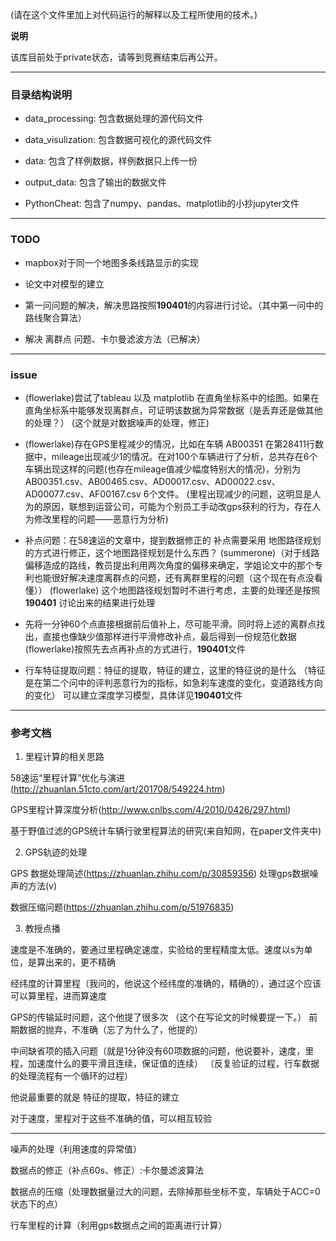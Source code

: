(请在这个文件里加上对代码运行的解释以及工程所使用的技术。)

**说明**

该库目前处于private状态，请等到竞赛结束后再公开。

- - -

### 目录结构说明

- data_processing: 包含数据处理的源代码文件

- data_visulization: 包含数据可视化的源代码文件

- data: 包含了样例数据，样例数据只上传一份

- output_data: 包含了输出的数据文件

- PythonCheat: 包含了numpy、pandas、matplotlib的小抄jupyter文件

- - -

### TODO

- mapbox对于同一个地图多条线路显示的实现
- 论文中对模型的建立
- 第一问问题的解决，解决思路按照**190401**的内容进行讨论。（其中第一问中的路线聚合算法）

- 解决 离群点 问题、卡尔曼滤波方法（已解决）

- - -

### issue

- (flowerlake)尝试了tableau 以及 matplotlib 在直角坐标系中的绘图。如果在直角坐标系中能够发现离群点，可证明该数据为异常数据（是丢弃还是做其他的处理？）
(这个就是对数据噪声的处理，修正)

- (flowerlake)存在GPS里程减少的情况，比如在车辆 AB00351 在第28411行数据中，mileage出现减少1的情况。在对100个车辆进行了分析，总共存在6个车辆出现这样的问题(也存在mileage值减少幅度特别大的情况)，分别为 AB00351.csv、AB00465.csv、AD00017.csv、AD00022.csv、AD00077.csv、AF00167.csv 6个文件。
(里程出现减少的问题，这明显是人为的原因，联想到运营公司，可能为个别员工手动改gps获利的行为，存在人为修改里程的问题——恶意行为分析)

- 补点问题：在58速运的文章中，提到数据修正的 补点需要采用 地图路径规划 的方式进行修正，这个地图路径规划是什么东西？
(summerone)（对于线路偏移造成的路线，教员提出利用两次角度的偏移来确定，学姐论文中的那个专利也能很好解决速度离群点的问题，还有离群里程的问题（这个现在有点没看懂））
(flowerlake) 这个地图路径规划暂时不进行考虑，主要的处理还是按照 **190401** 讨论出来的结果进行处理

- 先将一分钟60个点直接根据前后值补上，尽可能平滑。同时将上述的离群点找出，直接也像缺少值那样进行平滑修改补点，最后得到一份规范化数据
(flowerlake)按照先去点再补点的方式进行，**190401**文件

- 行车特征提取问题：特征的提取，特征的建立，这里的特征说的是什么
（特征是在第二个问中的评判恶意行为的指标，如急刹车速度的变化，变道路线方向的变化）
可以建立深度学习模型，具体详见**190401**文件

- - -

### 参考文档

1. 里程计算的相关思路

58速运“里程计算”优化与演进(http://zhuanlan.51cto.com/art/201708/549224.htm)

GPS里程计算深度分析(http://www.cnlbs.com/4/2010/0426/297.html)

基于野值过滤的GPS统计车辆行驶里程算法的研究(来自知网，在paper文件夹中)

2. GPS轨迹的处理

GPS 数据处理简述(https://zhuanlan.zhihu.com/p/30859356) 处理gps数据噪声的方法(v)

数据压缩问题(https://zhuanlan.zhihu.com/p/51976835)

3. 教授点播

速度是不准确的，要通过里程确定速度，实验给的里程精度太低。速度以s为单位，是算出来的，更不精确

经纬度的计算里程（我问的，他说这个经纬度的准确的，精确的），通过这个应该可以算里程，进而算速度

GPS的传输延时问题，这个他提了很多次
（这个在写论文的时候要提一下。）
前期数据的抛弃，不准确（忘了为什么了，他提的）

中间缺省项的插入问题（就是1分钟没有60项数据的问题，他说要补，速度，里程，加速度什么的要平滑且连续，保证值的连续）
（反复验证的过程，行车数据的处理流程有一个循环的过程）

他说最重要的就是 特征的提取，特征的建立

对于速度，里程对于这些不准确的值，可以相互较验

- - -

噪声的处理（利用速度的异常值）

数据点的修正（补点60s、修正）:卡尔曼滤波算法

数据点的压缩（处理数据量过大的问题，去除掉那些坐标不变，车辆处于ACC=0状态下的点）

行车里程的计算（利用gps数据点之间的距离进行计算）